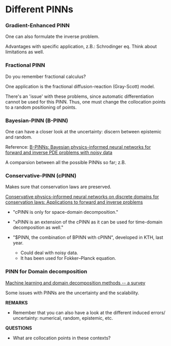 
# Different PINNs

### Gradient-Enhanced PINN

One can also formulate the inverse problem. 

Advantages with specific application, z.B.: Schrodinger eq. Think about limitations as well. 

### Fractional PINN

Do you remember fractional calculus? 

One application is the fractional diffusion-reaction (Gray-Scott) model. 

There's an 'issue' with these problems, since automatic differentiation cannot be used for this PINN. 
Thus, one must change the collocation points to a random positioning of points. 

### Bayesian-PINN (B-PINN)

One can have a closer look at the uncertainty: discern between epistemic and random. 

Reference: [B-PINNs: Bayesian physics-informed neural networks for forward and inverse PDE problems with noisy data](https://www.sciencedirect.com/science/article/pii/S0021999120306872)

A comparsion between all the possible PINNs so far; z.B. 

### Conservative-PINN (cPINN)

Makes sure that conservation laws are preserved. 

[Conservative physics-informed neural networks on discrete domains for conservation laws: Applications to forward and inverse problems](https://www.sciencedirect.com/science/article/pii/S0045782520302127)

* "cPINN is only for space-domain decomposition."

* "xPINN is an extension of the cPINN as it can be used for time-domain decomposition as well."

* "$PINN, the combination of BPINN with cPINN", developed in KTH, last year.
    * Could deal with noisy data.
    * It has been used for Fokker–Planck equation.

### PINN for Domain decomposition

[Machine learning and domain decomposition methods -- a survey](https://arxiv.org/abs/2312.14050)

Some issues with PINNs are the uncertainty and the scalability. 


**REMARKS**

* Remember that you can also have a look at the different induced errors/ uncertainty: numerical, random, epistemic, etc. 


**QUESTIONS**

* What are collocation points in these contexts?